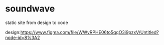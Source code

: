 # soundwave
static site from design to code

design:https://www.figma.com/file/WWvRPHE06to5qqO3i9pzxV/Untitled?node-id=8%3A2